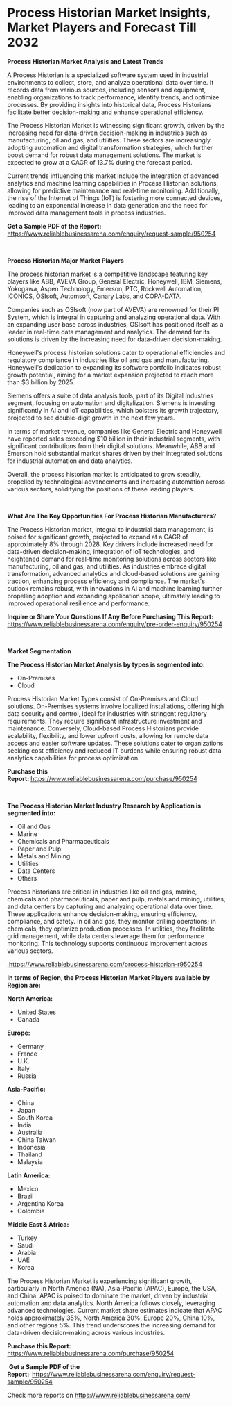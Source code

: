 <p><h1>Process Historian Market Insights, Market Players and Forecast Till 2032</h1></p><p><strong>Process Historian Market Analysis and Latest Trends</strong></p>
<p><p>A Process Historian is a specialized software system used in industrial environments to collect, store, and analyze operational data over time. It records data from various sources, including sensors and equipment, enabling organizations to track performance, identify trends, and optimize processes. By providing insights into historical data, Process Historians facilitate better decision-making and enhance operational efficiency.</p><p>The Process Historian Market is witnessing significant growth, driven by the increasing need for data-driven decision-making in industries such as manufacturing, oil and gas, and utilities. These sectors are increasingly adopting automation and digital transformation strategies, which further boost demand for robust data management solutions. The market is expected to grow at a CAGR of 13.7% during the forecast period. </p><p>Current trends influencing this market include the integration of advanced analytics and machine learning capabilities in Process Historian solutions, allowing for predictive maintenance and real-time monitoring. Additionally, the rise of the Internet of Things (IoT) is fostering more connected devices, leading to an exponential increase in data generation and the need for improved data management tools in process industries.</p></p>
<p><strong>Get a Sample PDF of the Report:&nbsp;</strong> <a href="https://www.reliablebusinessarena.com/enquiry/request-sample/950254?utm_campaign=2959&utm_medium=2&utm_source=Github&utm_content=ia&utm_term=06032025&utm_id=process-historian">https://www.reliablebusinessarena.com/enquiry/request-sample/950254</a></p>
<p>&nbsp;</p>
<p><strong>Process Historian Major Market Players</strong></p>
<p><p>The process historian market is a competitive landscape featuring key players like ABB, AVEVA Group, General Electric, Honeywell, IBM, Siemens, Yokogawa, Aspen Technology, Emerson, PTC, Rockwell Automation, ICONICS, OSIsoft, Automsoft, Canary Labs, and COPA-DATA. </p><p>Companies such as OSIsoft (now part of AVEVA) are renowned for their PI System, which is integral in capturing and analyzing operational data. With an expanding user base across industries, OSIsoft has positioned itself as a leader in real-time data management and analytics. The demand for its solutions is driven by the increasing need for data-driven decision-making.</p><p>Honeywell's process historian solutions cater to operational efficiencies and regulatory compliance in industries like oil and gas and manufacturing. Honeywell's dedication to expanding its software portfolio indicates robust growth potential, aiming for a market expansion projected to reach more than $3 billion by 2025.</p><p>Siemens offers a suite of data analysis tools, part of its Digital Industries segment, focusing on automation and digitalization. Siemens is investing significantly in AI and IoT capabilities, which bolsters its growth trajectory, projected to see double-digit growth in the next few years.</p><p>In terms of market revenue, companies like General Electric and Honeywell have reported sales exceeding $10 billion in their industrial segments, with significant contributions from their digital solutions. Meanwhile, ABB and Emerson hold substantial market shares driven by their integrated solutions for industrial automation and data analytics.</p><p>Overall, the process historian market is anticipated to grow steadily, propelled by technological advancements and increasing automation across various sectors, solidifying the positions of these leading players.</p></p>
<p>&nbsp;</p>
<p><strong>What Are The Key Opportunities For Process Historian Manufacturers?</strong></p>
<p><p>The Process Historian market, integral to industrial data management, is poised for significant growth, projected to expand at a CAGR of approximately 8% through 2028. Key drivers include increased need for data-driven decision-making, integration of IoT technologies, and heightened demand for real-time monitoring solutions across sectors like manufacturing, oil and gas, and utilities. As industries embrace digital transformation, advanced analytics and cloud-based solutions are gaining traction, enhancing process efficiency and compliance. The market's outlook remains robust, with innovations in AI and machine learning further propelling adoption and expanding application scope, ultimately leading to improved operational resilience and performance.</p></p>
<p><strong>Inquire or Share Your Questions If Any Before Purchasing This Report:</strong> <a href="https://www.reliablebusinessarena.com/enquiry/pre-order-enquiry/950254?utm_campaign=2959&utm_medium=2&utm_source=Github&utm_content=ia&utm_term=06032025&utm_id=process-historian">https://www.reliablebusinessarena.com/enquiry/pre-order-enquiry/950254</a></p>
<p>&nbsp;</p>
<p><strong>Market Segmentation</strong></p>
<p><strong>The Process Historian Market Analysis by types is segmented into:</strong></p>
<p><ul><li>On-Premises</li><li>Cloud</li></ul></p>
<p><p>Process Historian Market Types consist of On-Premises and Cloud solutions. On-Premises systems involve localized installations, offering high data security and control, ideal for industries with stringent regulatory requirements. They require significant infrastructure investment and maintenance. Conversely, Cloud-based Process Historians provide scalability, flexibility, and lower upfront costs, allowing for remote data access and easier software updates. These solutions cater to organizations seeking cost efficiency and reduced IT burdens while ensuring robust data analytics capabilities for process optimization.</p></p>
<p><strong>Purchase this Report:&nbsp;</strong><a href="https://www.reliablebusinessarena.com/purchase/950254?utm_campaign=2959&utm_medium=2&utm_source=Github&utm_content=ia&utm_term=06032025&utm_id=process-historian">https://www.reliablebusinessarena.com/purchase/950254</a></p>
<p>&nbsp;</p>
<p><strong>The Process Historian Market Industry Research by Application is segmented into:</strong></p>
<p><ul><li>Oil and Gas</li><li>Marine</li><li>Chemicals and Pharmaceuticals</li><li>Paper and Pulp</li><li>Metals and Mining</li><li>Utilities</li><li>Data Centers</li><li>Others</li></ul></p>
<p><p>Process historians are critical in industries like oil and gas, marine, chemicals and pharmaceuticals, paper and pulp, metals and mining, utilities, and data centers by capturing and analyzing operational data over time. These applications enhance decision-making, ensuring efficiency, compliance, and safety. In oil and gas, they monitor drilling operations; in chemicals, they optimize production processes. In utilities, they facilitate grid management, while data centers leverage them for performance monitoring. This technology supports continuous improvement across various sectors.</p></p>
<p><a href="https://www.reliablebusinessarena.com/process-historian-r950254?utm_campaign=2959&utm_medium=2&utm_source=Github&utm_content=ia&utm_term=06032025&utm_id=process-historian">&nbsp;https://www.reliablebusinessarena.com/process-historian-r950254</a></p>
<p><strong>In terms of Region, the Process Historian Market Players available by Region are:</strong></p>
<p>
    <p> <strong> North America: </strong>
        <ul>
            <li>United States</li>
            <li>Canada</li>
        </ul>
        </p> 
    <p> <strong> Europe: </strong>
        <ul>
            <li>Germany</li>
            <li>France</li>
            <li>U.K.</li>
            <li>Italy</li>
            <li>Russia</li>
        </ul>
        </p> 
    <p> <strong> Asia-Pacific: </strong>
        <ul>
            <li>China</li>
            <li>Japan</li>
            <li>South Korea</li>
            <li>India</li>
            <li>Australia</li>
            <li>China Taiwan</li>
            <li>Indonesia</li>
            <li>Thailand</li>
            <li>Malaysia</li>
        </ul>
        </p> 
    <p> <strong> Latin America: </strong>
        <ul>
            <li>Mexico</li>
            <li>Brazil</li>
            <li>Argentina Korea</li>
            <li>Colombia</li>
        </ul>
        </p> 
    <p> <strong> Middle East & Africa: </strong>
        <ul>
            <li>Turkey</li>
            <li>Saudi</li>
            <li>Arabia</li>
            <li>UAE</li>
            <li>Korea</li>
        </ul>
    </p>
    </p>
<p><p>The Process Historian Market is experiencing significant growth, particularly in North America (NA), Asia-Pacific (APAC), Europe, the USA, and China. APAC is poised to dominate the market, driven by industrial automation and data analytics. North America follows closely, leveraging advanced technologies. Current market share estimates indicate that APAC holds approximately 35%, North America 30%, Europe 20%, China 10%, and other regions 5%. This trend underscores the increasing demand for data-driven decision-making across various industries.</p></p>
<p><strong>Purchase this Report: </strong><a href="https://www.reliablebusinessarena.com/purchase/950254?utm_campaign=2959&utm_medium=2&utm_source=Github&utm_content=ia&utm_term=06032025&utm_id=process-historian">https://www.reliablebusinessarena.com/purchase/950254</a></p>
<p>&nbsp;<strong>Get a Sample PDF of the Report:&nbsp;&nbsp;</strong><a href="https://www.reliablebusinessarena.com/enquiry/request-sample/950254?utm_campaign=2959&utm_medium=2&utm_source=Github&utm_content=ia&utm_term=06032025&utm_id=process-historian">https://www.reliablebusinessarena.com/enquiry/request-sample/950254</a></p>
<p><strong></strong></p>
<p>Check more reports on <a href="https://www.reliablebusinessarena.com/?utm_campaign=2959&utm_medium=2&utm_source=Github&utm_content=ia&utm_term=06032025&utm_id=process-historian">https://www.reliablebusinessarena.com/</a></p>
